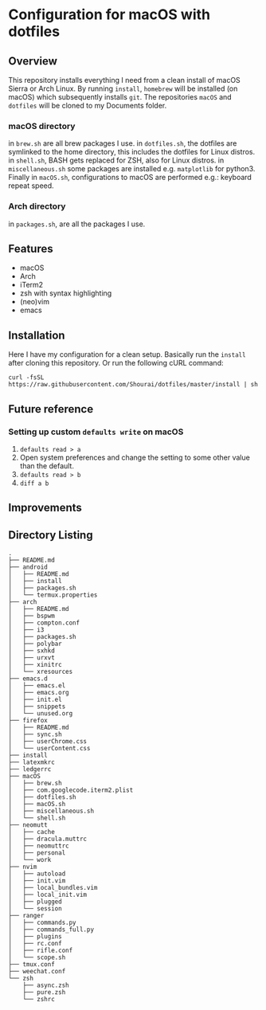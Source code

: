 # Configuration for macOS with dotfiles

## Overview
This repository installs everything I need from a clean install of macOS Sierra or Arch Linux.
By running `install`, `homebrew` will be installed (on macOS) which subsequently installs `git`.
The repositories `macOS` and `dotfiles` will be cloned to my Documents folder.

### macOS directory
in `brew.sh` are all brew packages I use.
in `dotfiles.sh`, the dotfiles are symlinked to the home directory, this includes the dotfiles for Linux distros.
in `shell.sh`, BASH gets replaced for ZSH, also for Linux distros.
in `miscellaneous.sh` some packages are installed e.g. `matplotlib` for python3.
Finally in `macOS.sh`, configurations to macOS are performed e.g.: keyboard repeat speed.

###  Arch directory
in `packages.sh`, are all the packages I use.

## Features
- macOS
- Arch
- iTerm2
- zsh with syntax highlighting
- (neo)vim
- emacs

## Installation
Here I have my configuration for a clean setup.
Basically run the `install` after cloning this repository.
Or run the following cURL command:
```
curl -fsSL https://raw.githubusercontent.com/Shourai/dotfiles/master/install | sh
```

## Future reference

### Setting up custom `defaults write` on macOS
1. `defaults read > a`
2. Open system preferences and change the setting to some other value than the default.
3. `defaults read > b`
4. `diff a b`

## Improvements

## Directory Listing
    .
    ├── README.md
    ├── android
    │   ├── README.md
    │   ├── install
    │   ├── packages.sh
    │   └── termux.properties
    ├── arch
    │   ├── README.md
    │   ├── bspwm
    │   ├── compton.conf
    │   ├── i3
    │   ├── packages.sh
    │   ├── polybar
    │   ├── sxhkd
    │   ├── urxvt
    │   ├── xinitrc
    │   └── xresources
    ├── emacs.d
    │   ├── emacs.el
    │   ├── emacs.org
    │   ├── init.el
    │   ├── snippets
    │   └── unused.org
    ├── firefox
    │   ├── README.md
    │   ├── sync.sh
    │   ├── userChrome.css
    │   └── userContent.css
    ├── install
    ├── latexmkrc
    ├── ledgerrc
    ├── macOS
    │   ├── brew.sh
    │   ├── com.googlecode.iterm2.plist
    │   ├── dotfiles.sh
    │   ├── macOS.sh
    │   ├── miscellaneous.sh
    │   └── shell.sh
    ├── neomutt
    │   ├── cache
    │   ├── dracula.muttrc
    │   ├── neomuttrc
    │   ├── personal
    │   └── work
    ├── nvim
    │   ├── autoload
    │   ├── init.vim
    │   ├── local_bundles.vim
    │   ├── local_init.vim
    │   ├── plugged
    │   └── session
    ├── ranger
    │   ├── commands.py
    │   ├── commands_full.py
    │   ├── plugins
    │   ├── rc.conf
    │   ├── rifle.conf
    │   └── scope.sh
    ├── tmux.conf
    ├── weechat.conf
    └── zsh
        ├── async.zsh
        ├── pure.zsh
        └── zshrc
